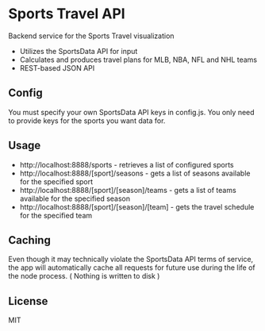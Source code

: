 Sports Travel API
=========

Backend service for the Sports Travel visualization

  - Utilizes the SportsData API for input
  - Calculates and produces travel plans for MLB, NBA, NFL and NHL teams
  - REST-based JSON API

Config
-----------

You must specify your own SportsData API keys in config.js. You only need to provide keys for the sports you want data for.

Usage
--------------

* http://localhost:8888/sports - retrieves a list of configured sports
* http://localhost:8888/[sport]/seasons - gets a list of seasons available for the specified sport
* http://localhost:8888/[sport]/[season]/teams - gets a list of teams available for the specified season
* http://localhost:8888/[sport]/[season]/[team] - gets the travel schedule for the specified team

Caching
-------

Even though it may technically violate the SportsData API terms of service, the app will automatically cache all requests for future use during the life of the node process. ( Nothing is written to disk )

License
----
MIT